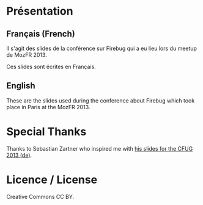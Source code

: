 Présentation
============

Français (French)
-----------------

Il s'agit des slides de la conférence sur Firebug qui a eu lieu lors du meetup de MozFR 2013.

Ces slides sont écrites en Français.

English
-------

These are the slides used during the conference about Firebug which took place in Paris at the MozFR 2013.

Special Thanks
==============

Thanks to Sebastian Zartner who inspired me with [his slides for the CFUG 2013 (de)](http://sebastianzartner.de/presentations/cfug2013/).

Licence / License
=================

Creative Commons CC BY.

